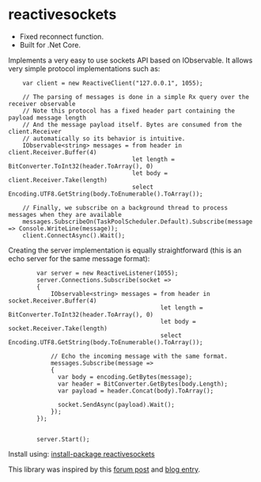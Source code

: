 reactivesockets
===============
- Fixed reconnect function.
- Built for .Net Core.

Implements a very easy to use sockets API based on IObservable. It allows very simple protocol implementations such as:

        var client = new ReactiveClient("127.0.0.1", 1055);
        
        // The parsing of messages is done in a simple Rx query over the receiver observable
        // Note this protocol has a fixed header part containing the payload message length
        // And the message payload itself. Bytes are consumed from the client.Receiver 
        // automatically so its behavior is intuitive.
        IObservable<string> messages = from header in client.Receiver.Buffer(4)
                                       let length = BitConverter.ToInt32(header.ToArray(), 0)
                                       let body = client.Receiver.Take(length)
                                       select Encoding.UTF8.GetString(body.ToEnumerable().ToArray());
        
        // Finally, we subscribe on a background thread to process messages when they are available
        messages.SubscribeOn(TaskPoolScheduler.Default).Subscribe(message => Console.WriteLine(message));
        client.ConnectAsync().Wait();


Creating the server implementation is equally straightforward (this is an echo server for the same message format):

            var server = new ReactiveListener(1055);
            server.Connections.Subscribe(socket =>
            {
                IObservable<string> messages = from header in socket.Receiver.Buffer(4)
                                               let length = BitConverter.ToInt32(header.ToArray(), 0)
                                               let body = socket.Receiver.Take(length)
                                               select Encoding.UTF8.GetString(body.ToEnumerable().ToArray());

                // Echo the incoming message with the same format.
                messages.Subscribe(message =>
                { 
                  var body = encoding.GetBytes(message);
                  var header = BitConverter.GetBytes(body.Length);
                  var payload = header.Concat(body).ToArray();
                  
                  socket.SendAsync(payload).Wait();
                });
            });
  

            server.Start();


Install using: [install-package reactivesockets](https://nuget.org/packages/ReactiveSockets)

This library was inspired by this [forum post](http://social.msdn.microsoft.com/Forums/en/rx/thread/5c62e690-2c8d-4f32-8ec4-5e9b5ea6d2a0) and [blog entry](http://www.cachelog.net/using-reactive-extensions-rx-tpl-for-socket-programming/).
